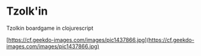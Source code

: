 # Tzolk'in
Tzolkin boardgame in clojurescript

[https://cf.geekdo-images.com/images/pic1437866.jpg](https://cf.geekdo-images.com/images/pic1437866.jpg)
